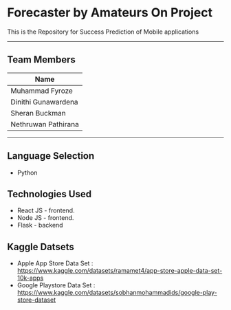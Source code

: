 # Forecaster by Amateurs On Project

This is the Repository for  Success Prediction of  Mobile applications

***
## Team Members 

|Name|
|----|
|Muhammad Fyroze|
|Dinithi Gunawardena|
|Sheran Buckman|
|Nethruwan Pathirana|
***

## Language Selection

* Python 

## Technologies Used

* React JS - frontend. 
* Node JS - frontend. 
* Flask - backend 

## Kaggle Datsets 

* Apple App Store Data Set :
https://www.kaggle.com/datasets/ramamet4/app-store-apple-data-set-10k-apps
* Google Playstore Data Set : 
https://www.kaggle.com/datasets/sobhanmohammadids/google-play-store-dataset
